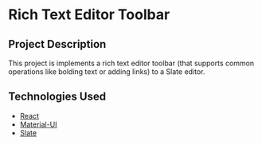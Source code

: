 # Rich Text Editor Toolbar

## Project Description

This project is implements a rich text editor toolbar (that supports common operations like bolding text or adding links) to a Slate editor. 

## Technologies Used
- [React](https://reactjs.org/) 
- [Material-UI](https://material-ui.com/)
- [Slate](https://docs.slatejs.org/)






